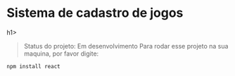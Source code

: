 <h1>Sistema de cadastro de jogos</h1>h1>

> Status do projeto: Em desenvolvimento
Para rodar esse projeto na sua maquina, por favor digite:

```
npm install react
```
